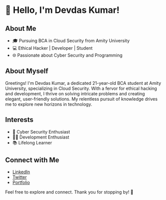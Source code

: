 # 👋 Hello, I'm Devdas Kumar!

## About Me

- 🎓 Pursuing BCA in Cloud Security from Amity University
- 💻 Ethical Hacker | Developer | Student
- 🌐 Passionate about Cyber Security and Programming

## About Myself

Greetings! I'm Devdas Kumar, a dedicated 21-year-old BCA student at Amity University, specializing in Cloud Security. With a fervor for ethical hacking and development, I thrive on solving intricate problems and creating elegant, user-friendly solutions. My relentless pursuit of knowledge drives me to explore new horizons in technology.

## Interests

- 🚀 Cyber Security Enthusiast
- 👨‍💻 Development Enthusiast
- 📚 Lifelong Learner

## Connect with Me

- [LinkedIn](https://www.linkedin.com/in/devdas-kumar-889055234/)
- [Twitter](https://twitter.com/DevdasGupta10)
- [Portfolio](Soon-available)

Feel free to explore and connect. Thank you for stopping by! 🌟
